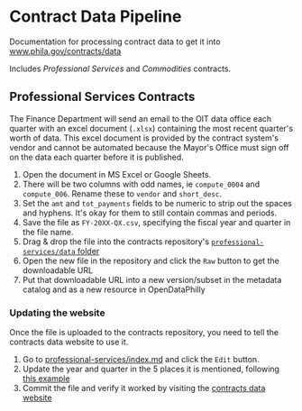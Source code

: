 # Contract Data Pipeline
Documentation for processing contract data to get it into www.phila.gov/contracts/data

Includes *Professional Services* and *Commodities* contracts.

## Professional Services Contracts
The Finance Department will send an email to the OIT data office each quarter with
an excel document (`.xlsx`) containing the most recent quarter's worth of data. This
excel document is provided by the contract system's vendor and cannot be automated
because the Mayor's Office must sign off on the data each quarter before it is
published.

1. Open the document in MS Excel or Google Sheets.
2. There will be two columns with odd names, ie `compute_0004` and `compute_006`.
Rename these to `vendor` and `short_desc`.
3. Set the `amt` and `tot_payments` fields to be numeric to strip out the spaces
and hyphens. It's okay for them to still contain commas and periods.
4. Save the file as `FY-20XX-QX.csv`, specifying the fiscal year and quarter in the
file name.
5. Drag & drop the file into the contracts repository's
[`professional-services/data` folder](https://github.com/CityOfPhiladelphia/contracts/tree/gh-pages/professional-services/data)
6. Open the new file in the repository and click the `Raw` button to get the 
downloadable URL
7. Put that downloadable URL into a new version/subset in the metadata catalog and
as a new resource in OpenDataPhilly

### Updating the website
Once the file is uploaded to the contracts repository, you need to tell the contracts
data website to use it.

1. Go to [professional-services/index.md](https://github.com/CityOfPhiladelphia/contracts/blob/gh-pages/professional-services/index.md)
and click the `Edit` button.
2. Update the year and quarter in the 5 places it is mentioned, following
[this example](https://github.com/CityOfPhiladelphia/contracts/commit/d5f63fd60610e8cb2a0d4708f4aecc3ac8a4882a)
3. Commit the file and verify it worked by visiting the
[contracts data website](http://www.phila.gov/contracts/data)
